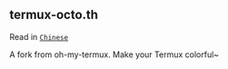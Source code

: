 ## termux-octo.th
Read in [`Chinese`](https://github.com/testingBOT9/termux-octo.th/blob/main/README(1).md)

A fork from oh-my-termux. Make your Termux colorful~
